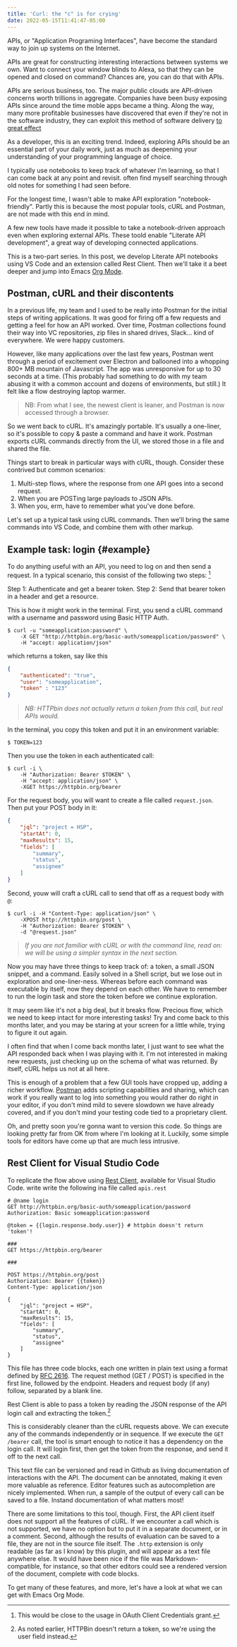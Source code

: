 ```yaml
---
title: 'Curl: the "c" is for crying'
date: 2022-05-15T11:41:47-05:00
---
```


APIs, or "Application Programing Interfaces", have become the standard way to
join up systems on the Internet. 

APIs are great for constructing interesting interactions between systems we own.
Want to connect your window blinds to Alexa, so that they can be opened and
closed on command? Chances are, you can do that with APIs.

APIs are serious business, too. The major public clouds are API-driven concerns
worth trillions in aggregate. Companies have been busy exposing APIs since
around the time moble apps became a thing. Along the way, many more profitable
businesses have discovered that even if they're not in the software industry, 
they can exploit this method of software delivery [to great effect][hbr]

As a developer, this is an exciting trend. Indeed, exploring APIs should be an
essential part of your daily work, just as much as deepening your understanding
of your programming language of choice.

I typically use notebooks to keep track of whatever I'm learning, so that I can
come back at any point and revisit. often find myself searching through old
notes for something I had seen before.

For the longest time, I wasn't able to make API exploration "notebook-friendly".
Partly this is because the most popular tools, cURL and Postman, are not made 
with this end in mind.

A few new tools have made it possible to take a notebook-driven approach even
when exploring external APIs. These toold enable "Literate API development", a
great way of developing connected applications.

This is a two-part series. In this post, we develop Literate API notebooks using
VS Code and an extension called Rest Client. Then we'll take it a beet deeper
and jump into Emacs [Org Mode][org].

## Postman, cURL and their discontents

In a previous life, my team and I used to be really into Postman for the initial
steps of writing applications. It was good for firing off a few requests and
getting a feel for how an API worked. Over time, Postman collections found their
way into VC repositories, zip files in shared drives, Slack... kind of
everywhere. We were happy customers.

However, like many applications over the last few years, Postman went through a
period of excitement over Electron and ballooned into a whopping 800+ MB
mountain of Javascript. The app was unresponsive for up to 30 seconds at a time.
(This probably had something to do with my team abusing it with a common account
and dozens of environments, but still.) It felt like a flow destroying laptop
warmer.

> NB: From what I see, the newest client is leaner, and Postman is now accessed
> through a browser.

So we went back to cURL. It's amazingly portable. It's usually a one-liner, so
it's possible to copy & paste a command and have it work. Postman exports cURL
commands directly from the UI, we stored those in a file and shared the file.

Things start to break in particular ways with cURL, though. Consider these
contrived but common scenarios:

1. Multi-step flows, where the response from one API goes into a second request.
2. When you are POSTing large payloads to JSON APIs.
3. When you, erm, have to remember what you've done before.

Let's set up a typical task using cURL commands. Then we'll bring the same
commands into VS Code, and combine them with other markup.

## Example task: login {#example}

To do anything useful with an API, you need to log on and then send a request.
In a typical scenario, this consist of the following two steps: [^1]

[^1]: This would be close to the usage in OAuth Client Credentials grant.

Step 1: Authenticate and get a bearer token.
Step 2: Send that bearer token in a header and get a resource.

This is how it might work in the terminal. First, you send a cURL command with
a username and password using Basic HTTP Auth. 

```shell
$ curl -u "someapplication:password" \
    -X GET "http://httpbin.org/basic-auth/someapplication/password" \
    -H "accept: application/json"
```

which returns a token, say like this

```json
{
    "authenticated": "true",
    "user": "someapplication",
    "token" : "123"
}
```

> *NB: HTTPbin does not actually return a token from this call, but real 
> APIs would.*

In the terminal, you copy this token and put it in an environment variable:

```shell
$ TOKEN=123
```

Then you use the token in each authenticated call:

```
$ curl -i \
    -H "Authorization: Bearer $TOKEN" \
    -H "accept: application/json" \
    -XGET https://httpbin.org/bearer
```

For the request body, you will want to create a file called `request.json`. Then
put your POST body in it:

```json
{
    "jql": "project = HSP",
    "startAt": 0,
    "maxResults": 15,
    "fields": [
        "summary",
        "status",
        "assignee"
    ]
}
```

Second, youw will craft a cURL call to send that off as a request body with `@`:

```shell
$ curl -i -H "Content-Type: application/json" \
    -XPOST http://httpbin.org/post \
    -H "Authorization: Bearer $TOKEN" \
    -d "@request.json"
```

> *If you are not familiar with cURL or with the command line, read
> on: we will be using a simpler syntax in the next section.*

Now you may have three things to keep track of: a token, a small JSON snippet,
and a command. Easily solved in a Shell script, but we lose out in exploration
and one-liner-ness. Whereas before each command was executable by itself, now
they depend on each other. We have to remember to run the login task and store
the token before we continue exploration.

It may seem like it's not a big deal, but it breaks flow. Precious flow, which
we need to keep intact for more interesting tasks! Try and come back to this
months later, and you may be staring at your screen for a little while, trying
to figure it out again. 

I often find that when I come back months later, I just want to see what the API
responded back when I was playing with it. I'm not interested in making new
requests, just checking up on the schema of what was returned. By itself, cURL
helps us not at all here.

This is enough of a problem that a few GUI tools have cropped up, adding a
richer workflow. [Postman][postman] adds scripting capabilities and sharing,
which can work if you really want to log into something you would rather do
right in your editor, if you don't mind mild to severe slowdown we have already
covered, and if you don't mind your testing code tied to a proprietary client.

Oh, and pretty soon you're gonna want to version this code. So things are
looking pretty far from OK from where I'm looking at it. Luckily, some simple
tools for editors have come up that are much less intrusive.

## Rest Client for Visual Studio Code

To replicate the flow above using [Rest Client][rc], available for Visual Studio
Code. write write the following ina file called `apis.rest`

```text
# @name login
GET http://httpbin.org/basic-auth/someapplication/password
Authorization: Basic someapplication:password

@token = {{login.response.body.user}} # httpbin doesn't return 'token'!

### 
GET https://httpbin.org/bearer

###

POST https://httpbin.org/post
Authorization: Bearer {{token}}
Content-Type: application/json

{
    "jql": "project = HSP",
    "startAt": 0,
    "maxResults": 15,
    "fields": [
        "summary",
        "status",
        "assignee"
    ]
}
```

This file has three code blocks, each one written in plain text using a format
defined by [RFC 2616][rfc2616]. The request method (GET / POST) is specified in
the first line, followed by the endpoint. Headers and request body (if any)
follow, separated by a blank line.

Rest Client is able to pass a token by reading the JSON response of the API
login call and extracting the token.[^2]

[^2]: As noted earlier, HTTPBin doesn't return a token, so we're using the user field instead.

This is considerably cleaner than the cURL requests above. We can execute any of
the commands independently or in sequence. If we execute the `GET /bearer` call,
the tool is smart enough to notice it has a dependency on the login call. It
will login first, then get the token from the response, and send it off to the
next call.

This text file can be versioned and read in Github as living documentation of
interactions with the API. The document can be annotated, making it even more
valuable as reference. Editor features such as autocompletion are nicely
implemented. When run, a sample of the output of every call can be saved to a
file. Instand documentation of what matters most!

There are some limitations to this tool, though. First, the API client itself
does not support all the features of cURL. If we encounter a call which is not
supported, we have no option but to put it in a separate document, or in a
comment. Second, although the results of evaluation can be saved to a file, they
are not in the source file itself. The `.http` extension is only readable (as
far as I know) by this plugin, and will appear as a text file anywhere else. It
would have been nice if the file was Markdown-compatible, for instance, so that 
other editors could see a rendered version of the document, complete with code
blocks.

To get many of these features, and more, let's have a look at what we can get 
with Emacs Org Mode.

[postman]: https://www.postman.com/
[rfc2616]: https://www.w3.org/Protocols/rfc2616/rfc2616-sec5.html
[org]: https://orgmode.org/
[hbr]: https://hbr.org/2021/04/apis-arent-just-for-tech-companies
[rc]: https://marketplace.visualstudio.com/items?itemName=humao.rest-client
